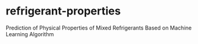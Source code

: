 # refrigerant-properties
Prediction of Physical Properties of Mixed Refrigerants Based on Machine Learning Algorithm

